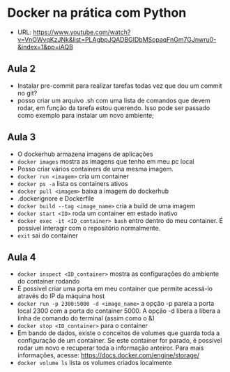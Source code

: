 # Docker na prática com Python

- URL: https://www.youtube.com/watch?v=VnOWvqKzJNk&list=PLAgbpJQADBGIDbMSopaqFnGm7GJnwru0-&index=1&pp=iAQB

## Aula 2
- Instalar pre-commit para realizar tarefas todas vez que dou um commit no git?
- posso criar um arquivo .sh com uma lista de comandos que devem rodar, em função da tarefa estou querendo.
Isso pode ser passado como exemplo para instalar um novo ambiente;

## Aula 3
- O dockerhub armazena imagens de aplicações
- `docker images` mostra as imagens que tenho em meu pc local
- Posso criar vários containers de uma mesma imagem.
- `docker run <imagem>` cria um container
- `docker ps -a` lista os containers ativos
- `docker pull <imagem>` baixa a imagem do dockerhub
- .dockerignore e Dockerfile
- `docker build --tag <image_name>` cria a build de uma imagem
- `docker start <ID>` roda um container em estado inativo
- `docker exec -it <ID_container> bash` entro dentro do meu container.
É possível interagir com o repositório normalmente.
- `exit` sai do container

## Aula 4
- `docker inspect <ID_container>` mostra as configurações do ambiente do container rodando
- É possível criar uma porta em meu container que permite acessá-lo através do IP da máquina host
- `docker run -p 2300:5000 -d <image_name>` a opção -p pareia a porta local 2300 com a porta do container 5000. A opção -d libera a libera a linha de comando do terminal (assim como o &)
- `docker stop <ID_container>` para o container
- Em bando de dados, existe o conceitos de volumes que guarda toda a configuração de um container. Se este container for parado, é possível rodar um novo e recuperar toda a informação anteiror.
Para mais informações, acesse: https://docs.docker.com/engine/storage/
- `docker volume ls` lista os volumes criados localmente

